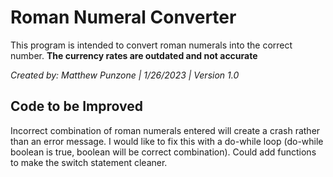 # Roman Numeral Converter
This program is intended to convert roman numerals into the correct number.
**The currency rates are outdated and not accurate**

*Created by: Matthew Punzone | 1/26/2023 | Version 1.0*

## Code to be Improved
Incorrect combination of roman numerals entered will create a crash rather than an error message. I would like to fix this with a do-while loop
  (do-while boolean is true, boolean will be correct combination).
Could add functions to make the switch statement cleaner.

